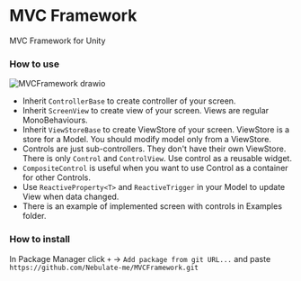 # MVC Framework
MVC Framework for Unity

### How to use

![MVCFramework drawio](https://github.com/Nebulate-me/WindowsSystem/assets/6073507/d34276c0-1818-4ee9-89fa-5c3049951d7b)

- Inherit `ControllerBase` to create controller of your screen.
- Inherit `ScreenView` to create view of your screen. Views are regular MonoBehaviours.
- Inherit `ViewStoreBase` to create ViewStore of your screen. ViewStore is a store for a Model. You should modify model only from a ViewStore.
- Controls are just sub-controllers. They don't have their own ViewStore. There is only `Control` and `ControlView`. Use control as a reusable widget.
- `CompositeControl` is useful when you want to use Control as a container for other Controls.
- Use `ReactiveProperty<T>` and `ReactiveTrigger` in your Model to update View when data changed.
- There is an example of implemented screen with controls in Examples folder.

### How to install

In Package Manager click `+` -> `Add package from git URL...` and paste `https://github.com/Nebulate-me/MVCFramework.git`
